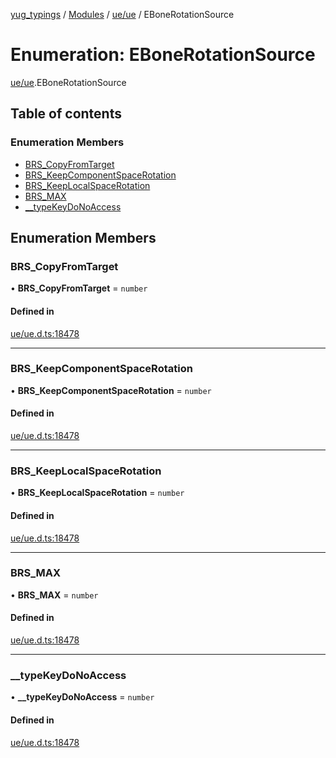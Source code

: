 [yug_typings](../README.md) / [Modules](../modules.md) / [ue/ue](../modules/ue_ue.md) / EBoneRotationSource

# Enumeration: EBoneRotationSource

[ue/ue](../modules/ue_ue.md).EBoneRotationSource

## Table of contents

### Enumeration Members

- [BRS\_CopyFromTarget](ue_ue.EBoneRotationSource.md#brs_copyfromtarget)
- [BRS\_KeepComponentSpaceRotation](ue_ue.EBoneRotationSource.md#brs_keepcomponentspacerotation)
- [BRS\_KeepLocalSpaceRotation](ue_ue.EBoneRotationSource.md#brs_keeplocalspacerotation)
- [BRS\_MAX](ue_ue.EBoneRotationSource.md#brs_max)
- [\_\_typeKeyDoNoAccess](ue_ue.EBoneRotationSource.md#__typekeydonoaccess)

## Enumeration Members

### BRS\_CopyFromTarget

• **BRS\_CopyFromTarget** = `number`

#### Defined in

[ue/ue.d.ts:18478](https://github.com/YugMetaverse/yug_typings/blob/b7d9b19/ue/ue.d.ts#L18478)

___

### BRS\_KeepComponentSpaceRotation

• **BRS\_KeepComponentSpaceRotation** = `number`

#### Defined in

[ue/ue.d.ts:18478](https://github.com/YugMetaverse/yug_typings/blob/b7d9b19/ue/ue.d.ts#L18478)

___

### BRS\_KeepLocalSpaceRotation

• **BRS\_KeepLocalSpaceRotation** = `number`

#### Defined in

[ue/ue.d.ts:18478](https://github.com/YugMetaverse/yug_typings/blob/b7d9b19/ue/ue.d.ts#L18478)

___

### BRS\_MAX

• **BRS\_MAX** = `number`

#### Defined in

[ue/ue.d.ts:18478](https://github.com/YugMetaverse/yug_typings/blob/b7d9b19/ue/ue.d.ts#L18478)

___

### \_\_typeKeyDoNoAccess

• **\_\_typeKeyDoNoAccess** = `number`

#### Defined in

[ue/ue.d.ts:18478](https://github.com/YugMetaverse/yug_typings/blob/b7d9b19/ue/ue.d.ts#L18478)
